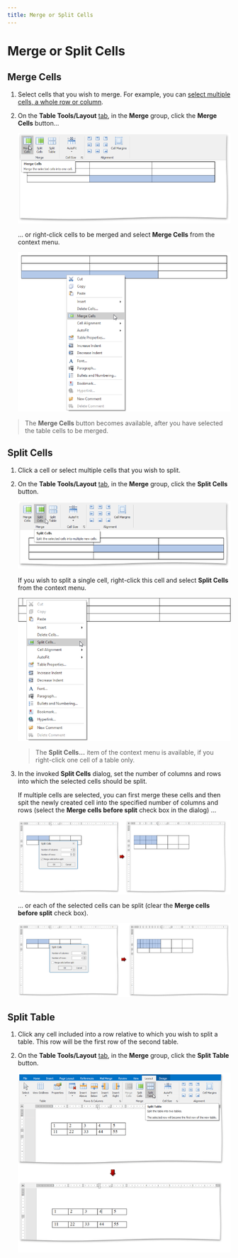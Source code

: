```yaml
---
title: Merge or Split Cells
---
```

# Merge or Split Cells
## Merge Cells
1. Select cells that you wish to merge. For example, you can [select multiple cells, a whole row or column](../../../../interface-elements-for-desktop/articles/rich-text-editor/tables/select-a-cell-row-or-column.md).
2. On the **Table Tools/Layout** [ tab](../../../../interface-elements-for-desktop/articles/rich-text-editor/text-editor-ui/ribbon-interface.md), in the **Merge** group, click the **Merge Cells** button...
	
	![RTETablesMergeCellsbutton](../../../images/Img121429.png)
	
	... or right-click cells to be merged and select **Merge Cells** from the context menu.
	
	![RTETablesMergeCellsContextMenu](../../../images/Img121430.png)

> The **Merge Cells** button becomes available, after you have selected the table cells to be merged.

## Split Cells
1. Click a cell or select multiple cells that you wish to split.
2. On the **Table Tools/Layout** [ tab](../../../../interface-elements-for-desktop/articles/rich-text-editor/text-editor-ui/ribbon-interface.md), in the **Merge** group, click the **Split Cells** button.
	
	![RTETablesSplitCellsButton](../../../images/Img121431.png)
	
	If you wish to split a single cell, right-click this cell and select **Split Cells** from the context menu.
	
	![RTEtAblesSplitCellsContextMenu](../../../images/Img121432.png)
	
	> The **Split Cells...** item of the context menu is available, if you right-click one cell of a table only.
3. In the invoked **Split Cells** dialog, set the number of columns and rows into which the selected cells should be split.
	
	If multiple cells are selected, you can first merge these cells and then spit the newly created cell into the specified number of columns and rows (select the **Merge cells before split** check box in the dialog) ...
	
	![RTETablesSplitCells_MergeCellsBeforeSplit](../../../images/Img121433.png)
	
	... or each of the selected cells can be split (clear the **Merge cells before split** check box).
	
	![RTETablesSplitCells_DoNotMergeBeforeSplit](../../../images/Img121434.png)

## Split Table
1. Click any cell included into a row relative to which you wish to split a table. This row will be the first row of the second table.
2. On the **Table Tools/Layout** [ tab](../../../../interface-elements-for-desktop/articles/rich-text-editor/text-editor-ui/ribbon-interface.md), in the **Merge** group, click the **Split Table** button.
	
	![RTETablesSplitTable](../../../images/Img121435.png)